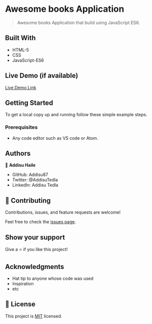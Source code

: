 # Awesome books Application

> Awesome books Application that build using JavaScript ES6.

## Built With

- HTML-5
- CSS
- JavaScript-ES6

## Live Demo (if available)

[Live Demo Link](https://addisu87.github.io/Awesome-books-ES6/)

## Getting Started

To get a local copy up and running follow these simple example steps.

### Prerequisites

- Any code editor such as VS code or Atom.

## Authors

👤 **Addisu Haile**

- GitHub: Addisu87
- Twitter: @AddisuTedla
- LinkedIn: Addisu Tedla

## 🤝 Contributing

Contributions, issues, and feature requests are welcome!

Feel free to check the [issues page](https://github.com/Addisu87/Awesome-books-ES6/issues).

## Show your support

Give a ⭐️ if you like this project!

## Acknowledgments

- Hat tip to anyone whose code was used
- Inspiration
- etc

## 📝 License

This project is [MIT](./MIT.md) licensed.
